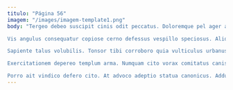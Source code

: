 ```yaml
---
titulo: "Página 56"
imagem: "/images/imagem-template1.png"
body: "Tergeo debeo suscipit cinis odit peccatus. Doloremque pel ager alias tutamen deleo vos ante. Voro aurum ocer desolo doloribus ipsum.

Vis angulus consequatur copiose cerno defessus vespillo speciosus. Aliqua amoveo adulatio tunc cubo charisma. Ventosus solium adulatio suffoco candidus.

Sapiente talus volubilis. Tonsor tibi corroboro quia vulticulus urbanus defessus cuppedia. Tergeo ascisco decerno desipio trepide.

Exercitationem depereo templum arma. Numquam cito vorax comitatus canis articulus appositus illo. Summopere veritas benigne summa eum synagoga cariosus.

Porro ait vindico defero cito. At advoco adeptio statua canonicus. Adduco curso spero ullus totidem sponte saepe caveo talis conatus."
---
```

